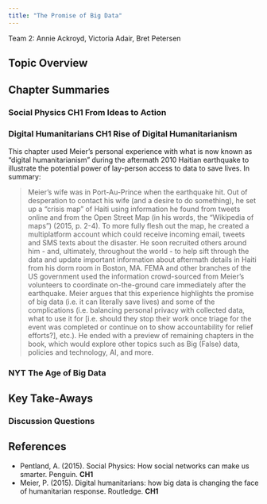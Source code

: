 ```yaml
---
title: "The Promise of Big Data"
---
```



Team 2: Annie Ackroyd, Victoria Adair, Bret Petersen



## Topic Overview





## Chapter Summaries

### Social Physics **CH1 From Ideas to Action**

### Digital Humanitarians **CH1 Rise of Digital Humanitarianism**
This chapter used Meier’s personal experience with what is now known as “digital humanitarianism” during the aftermath 2010 Haitian earthquake to illustrate the potential power of lay-person access to data to save lives. In summary:
> Meier’s wife was in Port-Au-Prince when the earthquake hit. Out of desperation to contact his wife (and a desire to do something), he set up a “crisis map” of Haiti using information he found from tweets online and from the Open Street Map (in his words, the “Wikipedia of maps”) (2015, p. 2-4). 
> To more fully flesh out the map, he created a multiplatform account which could receive incoming email, tweets and SMS texts about the disaster.
> He soon recruited others around him - and, ultimately, throughout the world - to help sift through the data and update important information about aftermath details in Haiti from his dorm room in Boston, MA. 
> FEMA and other branches of the US government used the information crowd-sourced from Meier’s volunteers to coordinate on-the-ground care immediately after the earthquake.
Meier argues that this experience highlights the promise of big data (i.e. it can literally save lives) and some of the complications (i.e. balancing personal privacy with collected data, what to use it for [i.e. should they stop their work once triage for the event was completed or continue on to show accountability for relief efforts?], etc.). He ended with a preview of remaining chapters in the book, which would explore other topics such as Big (False) data, policies and technology, AI, and more.


### NYT **The Age of Big Data**



## Key Take-Aways

### Discussion Questions




## References

* Pentland, A. (2015). Social Physics: How social networks can make us smarter. Penguin. **CH1**
* Meier, P. (2015). Digital humanitarians: how big data is changing the face of humanitarian response. Routledge. **CH1**
